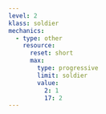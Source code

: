 ```yaml
---
level: 2
klass: soldier
mechanics:
  - type: other
    resource:
      reset: short
      max:
        type: progressive
        limit: soldier
        value:
          2: 1
          17: 2
---
```

